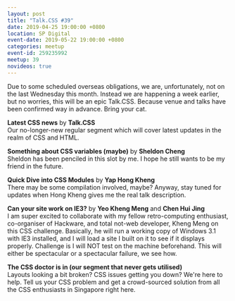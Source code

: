 ```yaml
---
layout: post
title: "Talk.CSS #39"
date: 2019-04-25 19:00:00 +0800
location: SP Digital
event-date: 2019-05-22 19:00:00 +0800
categories: meetup
event-id: 259235992
meetup: 39
novideos: true
---
```

Due to some scheduled overseas obligations, we are, unfortunately, not on the last Wednesday this month. Instead we are happening a week earlier, but no worries, this will be an epic Talk.CSS. Because venue and talks have been confirmed way in advance. Bring your cat.

**Latest CSS news** by **Talk.CSS**  
Our no-longer-new regular segment which will cover latest updates in the realm of CSS and HTML.

**Something about CSS variables (maybe)** by **Sheldon Cheng**  
Sheldon has been penciled in this slot by me. I hope he still wants to be my friend in the future.

**Quick Dive into CSS Modules** by **Yap Hong Kheng**    
There may be some compilation involved, maybe? Anyway, stay tuned for updates when Hong Kheng gives me the real talk description.

**Can your site work on IE3?** by **Yeo Kheng Meng** and **Chen Hui Jing**  
I am super excited to collaborate with my fellow retro-computing enthusiast, co-organiser of Hackware, and total not-web developer, Kheng Meng on this CSS challenge.
Basically, he will run a working copy of Windows 3.1 with IE3 installed, and I will load a site I built on it to see if it displays properly. Challenge is I will NOT test on the machine beforehand. This will either be spectacular or a spectacular failure, we see how.

**The CSS doctor is in (our segment that never gets utilised)**  
Layouts looking a bit broken? CSS issues getting you down? We're here to help. Tell us your CSS problem and get a crowd-sourced solution from all the CSS enthusiasts in Singapore right here.
